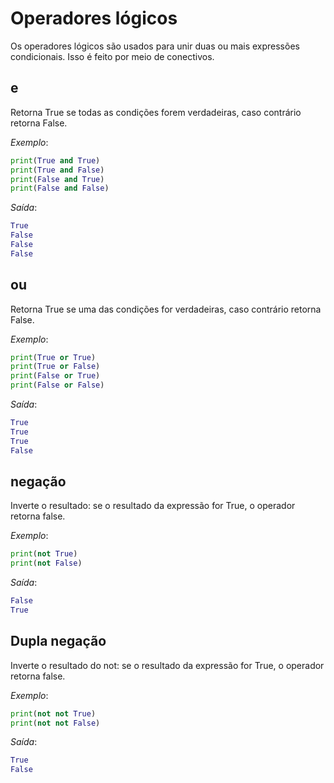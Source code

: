 # Operadores lógicos

Os operadores lógicos são usados para unir duas ou mais expressões condicionais. Isso é feito por meio de conectivos.

## e

Retorna True se todas as condições forem verdadeiras, caso contrário retorna False.

*Exemplo*:
~~~python
print(True and True)
print(True and False)
print(False and True)
print(False and False)
~~~

*Saída*:
~~~python
True
False
False
False
~~~

## ou

Retorna True se uma das condições for verdadeiras, caso contrário retorna False.

*Exemplo*:
~~~python
print(True or True)
print(True or False)
print(False or True)
print(False or False)
~~~

*Saída*:
~~~python
True
True
True
False
~~~

## negação

Inverte o resultado: se o resultado da expressão for True, o operador retorna false.

*Exemplo*:
~~~python
print(not True)
print(not False)
~~~

*Saída*:
~~~python
False
True
~~~

## Dupla negação

Inverte o resultado do not: se o resultado da expressão for True, o operador retorna false.

*Exemplo*:
~~~python
print(not not True)
print(not not False)
~~~

*Saída*:
~~~python
True
False
~~~